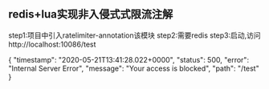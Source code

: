 ## redis+lua实现非入侵式式限流注解



step1:项目中引入ratelimiter-annotation该模块
step2:需要redis
step3:启动,访问 http://localhost:10086/test


{
    "timestamp": "2020-05-21T13:41:28.022+0000",
    "status": 500,
    "error": "Internal Server Error",
    "message": "Your access is blocked",
    "path": "/test"
}